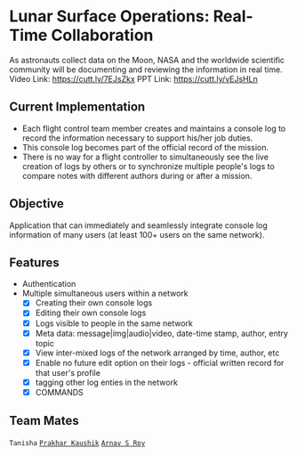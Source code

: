 # Lunar Surface Operations: Real-Time Collaboration
As astronauts collect data on the Moon, NASA and the worldwide scientific community will be documenting and reviewing the information in real time.
Video Link: https://cutt.ly/7EJsZkx
PPT Link: https://cutt.ly/vEJsHLn

## Current Implementation
- Each flight control team member creates and maintains a console log to record the information necessary to support his/her job duties. 
- This console log becomes part of the official record of the mission.
- There is no way for a flight controller to simultaneously see the live creation of logs by others or to synchronize multiple people's logs to compare notes with different authors during or after a mission.

## Objective
Application that can immediately and seamlessly integrate console log information of many users (at least 100+ users on the same network).


## Features
- Authentication
- Multiple simultaneous users within a network
  - [x] Creating their own console logs
  - [x] Editing their own console logs
  - [x] Logs visible to people in the same network
  - [x] Meta data: message|img|audio|video, date-time stamp, author, entry topic
  - [x] View inter-mixed logs of the network arranged by time, author, etc
  - [x] Enable no future edit option on their logs - official written record for that user's profile
  - [x] tagging other log enties in the network
  - [x] COMMANDS

## Team Mates
`Tanisha` [`Prakhar Kaushik`](https://github.com/PrakharKaushik213) [`Arnav S Roy`](https://github.com/VenomousAtom)